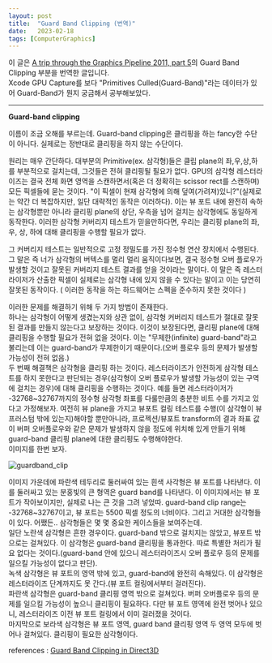 ```yaml
---
layout: post
title:  "Guard Band Clipping (번역)"
date:   2023-02-18
tags: [ComputerGraphics]
---          
```


이 글은 [A trip through the Graphics Pipeline 2011, part 5](https://fgiesen.wordpress.com/2011/07/05/a-trip-through-the-graphics-pipeline-2011-part-5/)의 Guard Band Clipping 부분을 번역한 글입니다.                      
Xcode GPU Capture를 보다 "Primitives Culled(Guard-Band)"라는 데이터가 있어 Guard-Band가 뭔지 궁금해서 공부해보았다.        

----------------------
    
**Guard-band clipping**            
                
이름이 조금 오해를 부르는데. Guard-band clipping은 클리핑을 하는 fancy한 수단이 아니다. 실제로는 정반대로 클리핑을 하지 않는 수단이다.             
     
원리는 매우 간단하다. 대부분의 Primitive(ex. 삼각형)들은 클립 plane의 좌,우,상,하를 부분적으로 걸치는데, 그것들은 전혀 클리핑될 필요가 없다. GPU의 삼각형 레스터라이즈는 결국 전체 화면 영역을 스캔하면서(혹은 더 정확히는 scissor rect를 스캔하며) 모든 픽셀들에 묻는 것이다. "이 픽셀이 현재 삼각형에 의해 덮여(가려져)있니?"(실제로는 약간 더 복잡하지만, 일단 대략적인 동작은 이러하다). 이는 뷰 포트 내에 완전히 속하는 삼각형뿐만 아니라 클리핑 plane의 상단, 우측을 넘어 걸치는 삼각형에도 동일하게 동작한다. 이러한 삼각형 커버리지 테스트가 믿을만하다면, 우리는 클리핑 plane의 좌, 우, 상, 하에 대해 클리핑을 수행할 필요가 없다.          

그 커버리지 테스트는 일반적으로 고정 정밀도를 가진 정수형 연산 장치에서 수행된다. 그 말은 즉 너가 삼각형의 버텍스를 멀리 멀리 움직이다보면, 결국 정수형 오버 플로우가 발생할 것이고 잘못된 커버리지 테스트 결과를 얻을 것이라는 말이다. 이 말은 즉 레스터라이저가 산출한 픽셀이 실제로는 삼각형 내에 있지 않을 수 있다는 말이고 이는 당연히 잘못된 동작이다. ( 이러한 동작을 하는 하드웨어는 스펙을 준수하지 못한 것이다 )       
             
이러한 문제를 해결하기 위해 두 가지 방법이 존재한다.           
하나는 삼각형이 어떻게 생겼는지와 상관 없이, 삼각형 커버리지 테스트가 절대로 잘못된 결과를 만들지 않는다고 보장하는 것이다. 이것이 보장된다면, 클리핑 plane에 대해 클리핑을 수행할 필요가 전혀 없을 것이다. 이는 "무제한(infinite) guard-band"라고 불리는데 이는 guard-band가 무제한이기 때문이다.(오버 플로우 등의 문제가 발생할 가능성이 전혀 없음.)                      
두 번째 해결책은 삼각형을 클리핑 하는 것이다. 레스터라이즈가 안전하게 삼각형 테스트를 하지 못한다고 판단되는 경우(삼각형이 오버 플로우가 발생할 가능성이 있는 구역에 걸치는 경우)에 대해 클리핑을 수행하는 것이다. 예를 들면 레스터라이저가 -32768~32767까지의 정수형 삼각형 좌표를 다룰만큼의 충분한 비트 수를 가지고 있다고 가정해보자. 여전히 뷰 plane을 가지고 뷰포트 컬링 테스트를 수행(이 삼각형이 뷰 프러스텀 밖에 있는지)해야할 뿐만아니라, 프로젝션/뷰포트 transform의 결과 좌표 값이 버퍼 오버플로우와 같은 문제가 발생하지 않을 정도에 위치해 있게 만들기 위해 guard-band 클리핑 plane에 대한 클리핑도 수행해야한다.          
이미지를 한번 보자.            
              
![guardband_clip](https://user-images.githubusercontent.com/33873804/219850363-5bb13b5c-fc02-4004-9ac8-a20cc50501f1.png)              
             
이미지 가운데에 파란색 테두리로 둘러싸여 있는 흰색 사각형은 뷰 포트를 나타낸다. 이를 둘러싸고 있는 분홍빛의 큰 형역은 guard band를 나타낸다. 이 이미지에서는 뷰 포트가 작아보이지만, 실제로 나는 큰 것을 그려 넣었따. guard-band clip range는 -32768~32767이고, 뷰 포트는 5500 픽셀 정도의 너비이다. 그리고 거대한 삼각형들이 있다. 어쨌든.. 삼각형들은 몇 몇 중요한 케이스들을 보여주는데.                    
일단 노란색 삼각형은 흔한 경우이다. guard-band 밖으로 걸치지는 않았고, 뷰포트 밖으로는 걸쳐있다. 이 삼각형은 guard-band 클리핑을 통과한다. 따로 특별한 처리가 필요 없다는 것이다.(guard-band 안에 있으니 레스터라이즈시 오버 플로우 등의 문제를 일으킬 가능성이 없다고 판단).                
녹색 삼각형은 뷰 포트의 영역 밖에 있고, guard-band에 완전히 속해있다. 이 삼각형은 레스터라이즈 단계까지도 못 간다.(뷰 포트 컬링에서부터 걸러진다).                       
파란색 삼각형은 guard-band 클리핑 영역 밖으로 걸쳐있다. 버퍼 오버플로우 등의 문제를 일으킬 가능성이 높으니 클리핑이 필요하다. 다만 뷰 포트 영역에 완전 벗어나 있으니, 레스터라이즈 이전 뷰 포트 컬링에서 이미 걸러졌을 것이다.              
마지막으로 보라색 삼각형은 뷰 포트 영역, guard band 클리핑 영역 두 영역 모두에 벗어나 걸쳐있다. 클리핑이 필요한 삼각형이다.                 
         
references : [Guard Band Clipping in Direct3D](https://developer.download.nvidia.com/assets/gamedev/docs/Guard_Band_Clipping.pdf)         